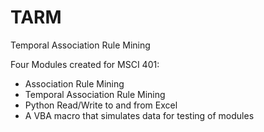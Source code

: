 # TARM
Temporal Association Rule Mining


Four Modules created for MSCI 401:
- Association Rule Mining
- Temporal Association Rule Mining
- Python Read/Write to and from Excel
- A VBA macro that simulates data for testing of modules

